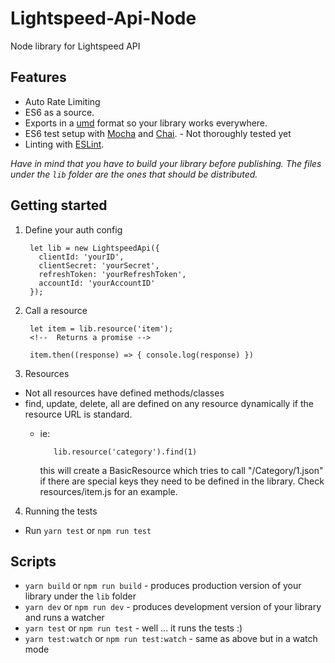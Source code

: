 # Lightspeed-Api-Node

Node library for Lightspeed API

## Features

* Auto Rate Limiting
* ES6 as a source.
* Exports in a [umd](https://github.com/umdjs/umd) format so your library works everywhere.
* ES6 test setup with [Mocha](http://mochajs.org/) and [Chai](http://chaijs.com/). - Not thoroughly tested yet
* Linting with [ESLint](http://eslint.org/).

*Have in mind that you have to build your library before publishing. The files under the `lib` folder are the ones that should be distributed.*

## Getting started

1. Define your auth config

        let lib = new LightspeedApi({
          clientId: 'yourID',
          clientSecret: 'yourSecret',
          refreshToken: 'yourRefreshToken',
          accountId: 'yourAccountID'
        });
   
2. Call a resource
        
       
        let item = lib.resource('item');
        <!--  Returns a promise -->
        
        item.then((response) => { console.log(response) })
        
3. Resources
  
  * Not all resources have defined methods/classes
  * find, update, delete, all are defined on any resource dynamically if the resource URL is standard.
     * ie: 
              
              lib.resource('category').find(1)
       this will create a BasicResource which tries to call "/Category/1.json"
       if there are special keys they need to be defined in the library.
       Check resources/item.js for an example.


4. Running the tests
  * Run `yarn test` or `npm run test`

## Scripts

* `yarn build` or `npm run build` - produces production version of your library under the `lib` folder
* `yarn dev` or `npm run dev` - produces development version of your library and runs a watcher
* `yarn test` or `npm run test` - well ... it runs the tests :)
* `yarn test:watch` or `npm run test:watch` - same as above but in a watch mode
